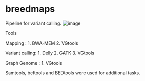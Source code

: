 # breedmaps

Pipeline for variant calling.
![image](https://user-images.githubusercontent.com/51156520/99992659-e8ebd700-2db6-11eb-8dee-35e5c13b6cd7.png)

Tools 

Mapping :        1. BWA-MEM
                 2. VGtools
                 
Variant calling: 1. Delly 
                 2. GATK
                 3. VGtools

Graph Genome :   1. VGtools

Samtools, bcftools and BEDtools were used for additional tasks.
